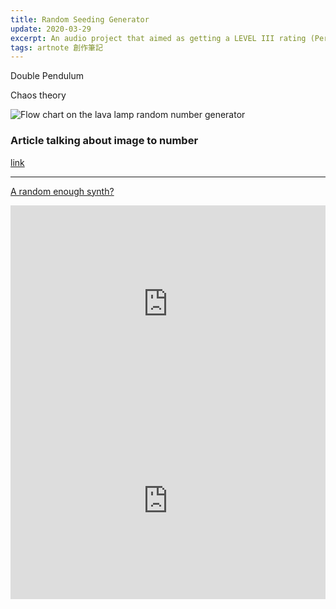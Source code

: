 ```yaml
---
title: Random Seeding Generator
update: 2020-03-29
excerpt: An audio project that aimed as getting a LEVEL III rating (Person Aged 18 or above only) by submitting a film with no visual (just black screen() but just sound
tags: artnote 創作筆記
---
```


Double Pendulum 

Chaos theory


![Flow chart on the lava lamp random number generator](https://s3.us-west-2.amazonaws.com/secure.notion-static.com/e98a2985-d3f6-4c51-8f7c-3b67a21fc017/Screen-Shot-2017-10-31-at-3.57.19-PM.png?X-Amz-Algorithm=AWS4-HMAC-SHA256&X-Amz-Credential=ASIAT73L2G45PEMYJB45%2F20200329%2Fus-west-2%2Fs3%2Faws4_request&X-Amz-Date=20200329T080805Z&X-Amz-Expires=86400&X-Amz-Security-Token=IQoJb3JpZ2luX2VjENX%2F%2F%2F%2F%2F%2F%2F%2F%2F%2FwEaCXVzLXdlc3QtMiJGMEQCIEL7y2WI0YhGCLNmosMiaCj%2F4Rlc3bD671oSMLnAW3OWAiAeMFTy4%2BpZLqnXb2y8IDnM7rk0Qby7cLqk3P3u27dBvCq9AwjO%2F%2F%2F%2F%2F%2F%2F%2F%2F%2F8BEAAaDDI3NDU2NzE0OTM3MCIMPHgmN7nPtdKOa8vUKpEDECIQi49B7fXOIM58zyLcyTuIovcI9uqprfDvW5r2H%2BSeYwqEtG8iQqKRUCReVe%2BBBl%2B8L%2BMtROL7SNsC7cvkGqP%2FbVv0viS3un%2F4razchK7ouhcat%2BUvR57srMgQI3RLxignZUyhM4HgK%2FrHAJArDbmWxgz%2BFZDZRIEZKU%2Bo7PuXYe%2BLeXYV6cby0%2FH8%2Fw%2FBhVUlsWz%2BP2NsBKpzwvV8wYWUh4nmxj4xsRtRTlV6qszQdhkOOeCuilvmEDNeGigMQX3FSi3RrVFxQjtOsp9bT5SrhIca%2F9qbLvePvqZGuge5uxsECq8vAFUxG%2FzpJeWYz4QlPxW4nOkXNHnXHDVmX5rz3NqOqqRaLxcb2lUs%2BojfD2I65%2BkkCVjoiicbEVzdD2GaItxBFWje8rVD1mmqfcfadMvYnOt5g5P7mn8o3Nt6bPa%2BB%2FE%2F13r%2FdmrgJ3v5%2BX6bsiEfJhDJQq7Ix79Dj8lhuIS2%2BJ18jlnIYou5paySN%2FshEAwq71I33dL6jMaeW6L2EmLi8SUfxKwxnYybvGMwjtOA9AU67AHtdX2hM7bt21%2FyrMl9eABQOuAqiLUENTs6uIk6MTlRGRuySbT8FCEQoQbpJjSG2lHj8MM0j%2BWhIgUYvXE%2B0KpqmvpLXzGFREJEw4TwkIf2W3H5Vg9af0a2Zhq2a78pWWvyOMt%2FIEXixpFDO8jO3U9LBZIE5ZPtoZNO%2Fspvc0ssZ%2F6Fk8Qp6%2Ft4nleEBam9JVYlK5THqgseOWLlsIb2gbGhKM1CSya0sope1J86iVBfVOADLHBcJjocgXEQnL3S48nfc0gkkLegL7Dgua3xh5SZ%2Bo%2B0ToUjaWGUQV4YCtLRg3P8iodZe66mqFHtqQ%3D%3D&X-Amz-Signature=e253fe8c0967bae8a2843c591606b184b60f008a8678b893829ae7c93f43adbe&X-Amz-SignedHeaders=host&response-content-disposition=filename%20%3D%22Screen-Shot-2017-10-31-at-3.57.19-PM.png%22 "Logo Title Text 1")

### Article talking about   image to number  
[link](https://s3.us-west-2.amazonaws.com/secure.notion-static.com/6d361b45-b367-40b6-ab06-1387e148239e/539dd7905e54935e3215686f9856ec544f5c.pdf?X-Amz-Algorithm=AWS4-HMAC-SHA256&X-Amz-Credential=ASIAT73L2G45H3X7VXE2%2F20200329%2Fus-west-2%2Fs3%2Faws4_request&X-Amz-Date=20200329T080521Z&X-Amz-Expires=86400&X-Amz-Security-Token=IQoJb3JpZ2luX2VjENf%2F%2F%2F%2F%2F%2F%2F%2F%2F%2FwEaCXVzLXdlc3QtMiJGMEQCIC8RcleH6tham%2FC5Zwi2f5Y60%2FFL7KxgG9TkXe0CJN7fAiBjD%2FFhMdgHhuNrv1fXc%2FnakURFSmrI4RSLxksGo7RUJCq9AwjP%2F%2F%2F%2F%2F%2F%2F%2F%2F%2F8BEAAaDDI3NDU2NzE0OTM3MCIMhDeRpydm3Pzn9zIxKpEDtWozZ01DSf61hnalh4BCJ9iuZU8hyr%2FTwGT7oH7onMx3iW0wNfvt1HOt%2F3mxUgND86iTugDucHcNojYYEey0Y0%2FuK8K99lcMFfs3tzQ3pr5Sy%2FBkdXCDxfU8tpm2wPFtY92g7E6UZq497ex49nQ1cJW%2FGt0S06FhG3TdGm7BsNSrrq0SCHziG%2Bm8jcbCwvmyeQXLmADXrReN1FCuZZNlIsLo6gflt%2FmtgA5WJy5CeXouQGa4%2BTjpS8NWj7FJVrDjZwv47wlwAGZoWUdsEUJv5VPfy8CZdsnHtfBKNwTSugr9QEoqa3FMMBR6mHsWlmBEsMmDYy0Vz0kUj8idgoJdDQnekVnhJ%2F0vsFC1Empq%2FZeLGAa%2B8SQC7q1ZNmWVCSoAdnX%2Fxu8qlkPdNPpkPm%2BnVA9XVzD92nyPrDVkpOjjNn9UTrIb8Ug%2BY9ior772gmDGzNl5FhcM3fLuubZS%2BTTzPgZQaA%2FLQ5i7ZKmiHWM7Ec9CCz5Js4XWeX2ia7zar96KsLJ0MOW5wWjbrKbXEUaOlWYw%2BPuA9AU67AHnOcwd4DUkCFg0rCtl%2B3SGYMmc95v%2FY1MzXwkMX4KK2YNA7nF50zWNqr55cb2WUixxWLvGB9XTk8G33bKDgj2HImwgvr1C%2B4zFffw%2FFn8tJBP6goe6sQ5PCp%2BJfdY4%2BToOfaIks5KYbjFFI3U4d8cZ0Vyee%2B8SUohec6BJaQttOL6UYgn2Ob19l9rszUtrcXErXROVnAyoe6lsh1LJ%2BI7YFeq0KZi9Vfi%2Bnj%2FIKPiTt%2FmYg5%2Fa2yBbsqZk1RdVPPER%2F2P0HnUsK%2BK%2FBYvekvDIbnAcc4NeOK9fmHs0KiPD5c6h24g5jB%2FdyEjm0g%3D%3D&X-Amz-Signature=88d22a8e0ba78a416e54a08575a6ef929672c169662c78ee2075d0262b763e78&X-Amz-SignedHeaders=host&response-content-disposition=filename%20%3D%22539dd7905e54935e3215686f9856ec544f5c.pdf%22)

---


[A random enough synth?](https://www.instagram.com/p/B71LDbhB4ux/?utm_source=ig_web_copy_link)




<div style="width:100%">
<iframe width="100%"
        height="315"
        src="https://www.youtube.com/embed/7MXmqdTsuVA"
        frameborder="0"
        allow="accelerometer;autoplay; encrypted-media"
        allowfullscreen></iframe>
</div>

<div style="width:100%">
<iframe width="100%" height="315" src="https://www.youtube.com/embed/v8GuyPhFhPw" frameborder="0" allow="accelerometer; autoplay; encrypted-media; gyroscope; picture-in-picture" allowfullscreen></iframe>
</div>
